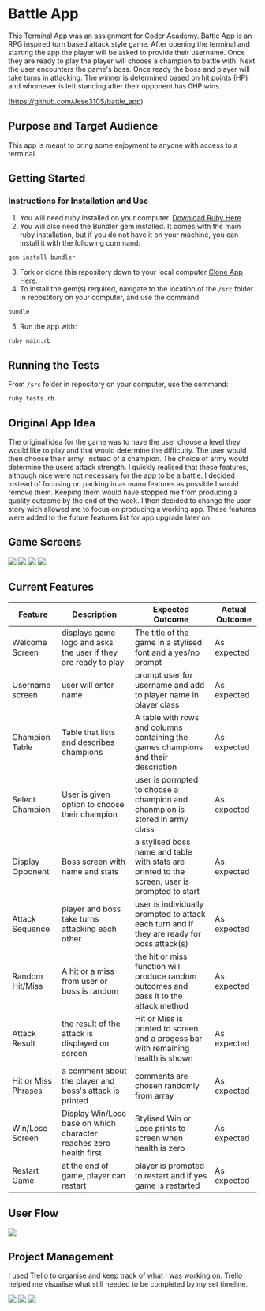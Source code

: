 # Battle App
This Terminal App was an assignment for Coder Academy. Battle App is an RPG inspired turn based attack style game.  After opening the terminal and starting the app the player will be asked to provide their username.  Once they are ready to play the player will choose a champion to battle with.  Next the user encounters the game's boss.  Once ready the boss and player will take turns in attacking. The winner is determined based on hit points (HP) and whomever is left standing after their opponent has 0HP wins.

(https://github.com/Jese310S/battle_app)

## Purpose and Target Audience
This app is meant to bring some enjoyment to anyone with access to a terminal.

## Getting Started

### Instructions for Installation and Use

1. You will need ruby installed on your computer. [Download Ruby Here](https://www.ruby-lang.org/en/).
2. You will also need the Bundler gem installed. It comes with the main ruby installation, but if you do not have it on your machine, you can install it with the following command:

`gem install bundler`

3. Fork or clone this repository down to your local computer [Clone App Here](https://github.com/Jese310S/battle_app.git).
4. To install the gem(s) required, navigate to the location of the `/src` folder in repostitory on your computer, and use the command:

`bundle`

5. Run the app with:

`ruby main.rb`

## Running the Tests

From `/src` folder in repository on your computer, use the command:

`ruby tests.rb`



## Original App Idea

The original idea for the game was to have the user choose a level they would like to play and that would determine the difficulty.  The user would then choose their army, instead of a champion.  The choice of army would determine the users attack strength.  I quickly realised that these features, although nice were not necessary for the app to be a battle. I decided instead of focusing on packing in as manu features as possible I would remove them. Keeping them would have stopped me from producing a quality outcome by the end of the week.  I then decided to change the user story wich allowed me to focus on producing a working app.  These features were added to the future features list for app upgrade later on.

## Game Screens

![](./docs/gifs/welcome_screen.gif)
![](./docs/gifs/hit.gif)
![](./docs/gifs/choose_champ.gif)
![](./docs/gifs/Win_screen.gif)


## Current Features


| Feature | Description | Expected Outcome | Actual Outcome |
| ------ | ------ | ------- | ------ |
| Welcome Screen | displays game logo and asks the user if they are ready to play | The title of the game in a stylised font and a yes/no prompt | As expected
| Username screen  | user will enter name | prompt user for username and add to player name in player class | As expected
| Champion Table | Table that lists and describes champions  | A table with rows and columns containing the games champions and their description | As expected
| Select Champion | User is given option to choose their champion | user is pormpted to choose a champion and chanmpion is stored in army class | As expected
|  Display Opponent | Boss screen with name and stats | a stylised boss name and table with stats are printed to the screen, user is prompted to start | As expected
| Attack Sequence | player and boss take turns attacking each other | user is individually prompted to attack each turn and if they are ready for boss attack(s) | As expected
| Random Hit/Miss | A hit or a miss from user or boss is random | the hit or miss function will produce random outcomes and pass it to the attack method | As expected
| Attack Result | the result of the attack is displayed on screen | Hit or Miss is printed to screen and a progess bar with remaining health is shown | As expected
| Hit or Miss Phrases | a comment about the player and boss's attack is printed  | comments are chosen randomly from array | As expected
| Win/Lose Screen | Display Win/Lose base on which character reaches zero health first | Stylised Win or Lose prints to screen when health is zero | As expected
| Restart Game | at the end of game, player can restart | player is prompted to restart and if yes game is restarted | As expected

## User Flow 
![](./docs/gifs/graph.png)


## Project Management

I used Trello to organise and keep track of what I was working on. Trello helped me visualise what still needed to be completed by my set timeline.


![](./docs/trello/trello_1.png)
![](./docs/trello/trello_4.png)
![](./docs/trello/trello_7.png)



















